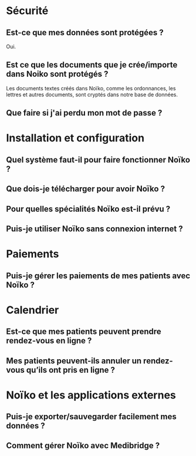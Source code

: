 # Sécurité

## Est-ce que mes données sont protégées ?

Oui.

## Est ce que les documents que je crée/importe dans Noiko sont protégés ?

Les documents textes créés dans Noïko, comme les ordonnances, les lettres et autres documents, sont cryptés dans notre base de données.

## Que faire si j'ai perdu mon mot de passe ?




# Installation et configuration

## Quel système faut-il pour faire fonctionner Noïko ?

## Que dois-je télécharger pour avoir Noïko ?

## Pour quelles spécialités Noïko est-il prévu ?

## Puis-je utiliser Noïko sans connexion internet ?


# Paiements 

## Puis-je gérer les paiements de mes patients avec Noïko ?




# Calendrier 

## Est-ce que mes patients peuvent prendre rendez-vous en ligne ?

## Mes patients peuvent-ils annuler un rendez-vous qu’ils ont pris en ligne ?



# Noïko et les applications externes

## Puis-je exporter/sauvegarder facilement mes données ?

## Comment gérer Noïko avec Medibridge ?


